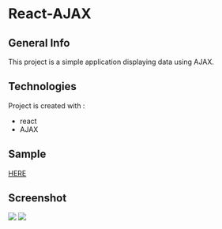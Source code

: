 # React-AJAX

## General Info
This project is a simple application displaying data using AJAX.

## Technologies
Project is created with :
* react
* AJAX

## Sample
<a href="https://songdoing.github.io/react-ajax/">HERE</a>

## Screenshot
<img src = "https://user-images.githubusercontent.com/48890162/82643285-3fe0db80-9bdd-11ea-87bf-5f09fcc37654.png">
<img src = "https://user-images.githubusercontent.com/48890162/82643779-22f8d800-9bde-11ea-8615-69fe88d61539.png">
